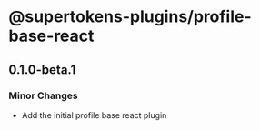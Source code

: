 # @supertokens-plugins/profile-base-react

## 0.1.0-beta.1

### Minor Changes

- Add the initial profile base react plugin
